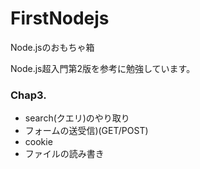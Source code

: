 # FirstNodejs
Node.jsのおもちゃ箱

Node.js超入門第2版を参考に勉強しています。

### Chap3.

+ search(クエリ)のやり取り
+ フォームの送受信)(GET/POST)
+ cookie
+ ファイルの読み書き